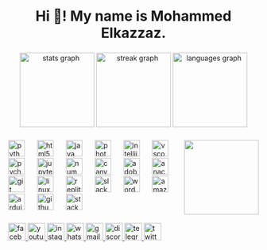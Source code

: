 <h1 align="center">Hi 👋! My name is Mohammed Elkazzaz.</h1>

###

<div align="center">
  <img src="https://github-readme-stats.vercel.app/api?username=MO-Elkazzaz&hide_title=false&hide_rank=false&show_icons=true&include_all_commits=true&count_private=true&disable_animations=false&theme=dracula&locale=en&hide_border=false" height="150" alt="stats graph"  />
  <img src="https://streak-stats.demolab.com?user=MO-Elkazzaz&locale=en&mode=daily&theme=dracula&hide_border=false&border_radius=5" height="150" alt="streak graph"  />
  <img src="https://github-readme-stats.vercel.app/api/top-langs?username=MO-Elkazzaz&locale=en&hide_title=false&layout=compact&card_width=320&langs_count=5&theme=dracula&hide_border=false" height="150" alt="languages graph"  />
</div>

###

<img align="right" height="150" src="https://i.pinimg.com/originals/e4/26/70/e426702edf874b181aced1e2fa5c6cde.gif"  />

###

<div align="left">
  <img src="https://cdn.jsdelivr.net/gh/devicons/devicon/icons/python/python-original.svg" height="33" alt="python logo"  />
  <img width="17" />
  <img src="https://cdn.jsdelivr.net/gh/devicons/devicon/icons/html5/html5-original.svg" height="33" alt="html5 logo"  />
  <img width="17" />
  <img src="https://cdn.jsdelivr.net/gh/devicons/devicon/icons/java/java-original.svg" height="33" alt="java logo"  />
  <img width="17" />
  <img src="https://cdn.jsdelivr.net/gh/devicons/devicon/icons/photoshop/photoshop-plain.svg" height="33" alt="photoshop logo"  />
  <img width="17" />
  <img src="https://cdn.jsdelivr.net/gh/devicons/devicon/icons/intellij/intellij-original.svg" height="33" alt="intellij logo"  />
  <img width="17" />
  <img src="https://cdn.jsdelivr.net/gh/devicons/devicon/icons/vscode/vscode-original.svg" height="33" alt="vscode logo"  />
  <img width="17" />
  <img src="https://cdn.jsdelivr.net/gh/devicons/devicon/icons/pycharm/pycharm-original.svg" height="33" alt="pycharm logo"  />
  <img width="17" />
  <img src="https://cdn.jsdelivr.net/gh/devicons/devicon/icons/jupyter/jupyter-original.svg" height="33" alt="jupyter logo"  />
  <img width="17" />
  <img src="https://cdn.jsdelivr.net/gh/devicons/devicon/icons/numpy/numpy-original.svg" height="33" alt="numpy logo"  />
  <img width="17" />
  <img src="https://cdn.jsdelivr.net/gh/devicons/devicon/icons/canva/canva-original.svg" height="33" alt="canva logo"  />
  <img width="17" />
  <img src="https://cdn.simpleicons.org/adobeillustrator/FF9A00" height="33" alt="adobeillustrator logo"  />
  <img width="17" />
  <img src="https://cdn.simpleicons.org/anaconda/44A833" height="33" alt="anaconda logo"  />
  <img width="17" />
  <img src="https://cdn.simpleicons.org/git/F05032" height="33" alt="git logo"  />
  <img width="17" />
  <img src="https://cdn.simpleicons.org/linux/FCC624" height="33" alt="linux logo"  />
  <img width="17" />
  <img src="https://cdn.simpleicons.org/replit/F26207" height="33" alt="replit logo"  />
  <img width="17" />
  <img src="https://cdn.jsdelivr.net/gh/devicons/devicon/icons/slack/slack-original.svg" height="33" alt="slack logo"  />
  <img width="17" />
  <img src="https://cdn.simpleicons.org/wordpress/21759B" height="33" alt="wordpress logo"  />
  <img width="17" />
  <img src="https://skillicons.dev/icons?i=aws" height="33" alt="amazonwebservices logo"  />
  <img width="17" />
  <img src="https://cdn.jsdelivr.net/gh/devicons/devicon/icons/arduino/arduino-original.svg" height="33" alt="arduino logo"  />
  <img width="17" />
  <img src="https://skillicons.dev/icons?i=github" height="33" alt="github logo"  />
  <img width="17" />
  <img src="https://skillicons.dev/icons?i=stackoverflow" height="33" alt="stackoverflow logo"  />
</div>

###

<div align="left">
  <a href="https://www.facebook.com/profile.php?id=100075916736744" target="_blank">
    <img src="https://img.shields.io/static/v1?message=Facebook&logo=facebook&label=&color=1877F2&logoColor=white&labelColor=&style=for-the-badge" height="35" alt="facebook logo"  />
  </a>
  <a href="https://www.youtube.com/@Gaming_Hub_Channel" target="_blank">
    <img src="https://img.shields.io/static/v1?message=Youtube&logo=youtube&label=&color=FF0000&logoColor=white&labelColor=&style=for-the-badge" height="35" alt="youtube logo"  />
  </a>
  <a href="https://www.instagram.com/mo.elkazzaz.15/" target="_blank">
    <img src="https://img.shields.io/static/v1?message=Instagram&logo=instagram&label=&color=E4405F&logoColor=white&labelColor=&style=for-the-badge" height="35" alt="instagram logo"  />
  </a>
  <a href="https://wa.me/201019949608" target="_blank">
    <img src="https://img.shields.io/static/v1?message=Whatsapp&logo=whatsapp&label=&color=25D366&logoColor=white&labelColor=&style=for-the-badge" height="35" alt="whatsapp logo"  />
  </a>
  <a href="mohammed.elkazzaz14@gmail.com" target="_blank">
    <img src="https://img.shields.io/static/v1?message=Gmail&logo=gmail&label=&color=D14836&logoColor=white&labelColor=&style=for-the-badge" height="35" alt="gmail logo"  />
  </a>
  <a href="discordapp.com/users/1062810871514009660" target="_blank">
    <img src="https://img.shields.io/static/v1?message=Discord&logo=discord&label=&color=7289DA&logoColor=white&labelColor=&style=for-the-badge" height="35" alt="discord logo"  />
  </a>
  <a href="https://t.me/Mo_Elkazzaz_15" target="_blank">
    <img src="https://img.shields.io/static/v1?message=Telegram&logo=telegram&label=&color=2CA5E0&logoColor=white&labelColor=&style=for-the-badge" height="35" alt="telegram logo"  />
  </a>
  <a href="https://twitter.com/MO_Elkazzaz_" target="_blank">
    <img src="https://img.shields.io/static/v1?message=Twitter&logo=twitter&label=&color=1DA1F2&logoColor=white&labelColor=&style=for-the-badge" height="35" alt="twitter logo"  />
  </a>
</div>

###
